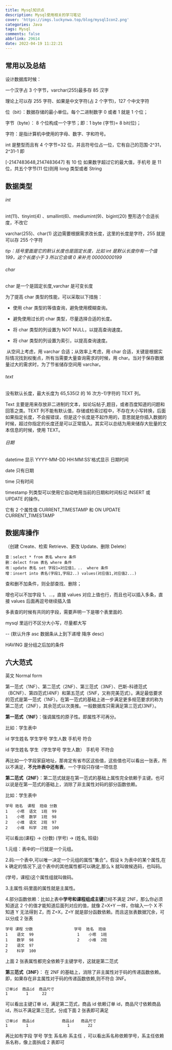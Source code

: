 ```yaml
---
title: Mysql知识点
description: Mysql使用相关的学习笔记
cover: 'https://imgs.luckynwa.top/blog/mysqlIcon2.png'
categories: Java
tags: Mysql
comments: false
abbrlink: 29614
date: 2022-04-19 11:22:21
---
```


## 常用以及总结

设计数据库时候：

一个汉字占 3 个字节，varchar(255)最多存 85 汉字

理论上可以存 255 字符、如果是中文字符(占 2 个字节)，127 个中文字符

位（bit）：数据存储的最小单位。每个二进制数字 0 或者 1 就是 1 个位；

字节（byte）： 8 个位构成一个字节；即：1 byte (字节)= 8 bit(位)；

字符：是指计算机中使用的字母、数字、字和符号。

int 是整型而且有 4 个字节=32 位，并且符号位占一位，它有自己的范围-2^31，2^31-1 即

[-2147483648,2147483647] 有 10 位 如果数字超过它的最大值，手机号 是 11 位，共五个字节(11 位)则用 long 类型或者 String

## 数据类型

###### int

int(11)、tinyint(4) 、smallint(6)、mediumint(9)、bigint(20) 整形选个合适长度，不改它

varchar(255)、char(1) 这边需要根据需求改长度，这里的长度是字符，255 就是可以存 255 个字符

_tip：括号里面是它的默认长度也是固定长度，比如 int 是默认长度你有一个值 199，这个长度小于 3 所以它会填 0 来补充 00000000199_

###### char

char 是一个是固定长度,varchar 是可变长度

为了提高 char 类型的性能，可以采取以下措施：

- 使用 char 类型的等值查询，避免使用模糊查询。

- 避免使用过长的 char 类型，尽量选择合适的长度。

- 将 char 类型的列设置为 NOT NULL，以提高查询速度。

- 将 char 类型的列设置为索引，以提高查询速度。

​ 从空间上考虑，用 varchar 合适；从效率上考虑，用 char 合适，关键是根据实际情况找到权衡点，所有当需要大量查询需求的时候，用 char。当对于保存数据量过大的需求时，为了节省储存空间用 varchar。

###### text

没有默认长度，最大长度为 65,535(2 的 16 次方–1)字符的 TEXT 列。

Text 主要是用来存放非二进制的文本，如论坛帖子,题目，或者百度知道的问题和回答之类。TEXT 列不能有默认值，存储或检索过程中，不存在大小写转换，后面如果指定长度，不会报错误，但是这个长度是不起作用的，意思就是你插入数据的时候，超过你指定的长度还是可以正常插入。其实可以总结为用来储存大批量的文本信息的时候，使用 TEXT。

###### 日期

datetime 显示 YYYY-MM-DD HH:MM:SS'格式显示 日期时间

date 只有日期

time 只有时间

timestamp 列类型可以使用它自动地用当前的日期和时间标记 INSERT 或 UPDATE 的操作。

它有 2 个属性值 CURRENT_TIMESTAMP 和 ON UPDATE CURRENT_TIMESTAMP

## 数据库操作

（创建 Create、检索 Retrieve、更改 Update、删除 Delete）

```
查：select * from 表名 where 条件
删：delect from 表名 where 条件
改：update 表名 set 字段1=对应值1，..  where 条件
增：insert into 表名(字段1,字段2..) values(对应值1,对应值2...)
```

查和删不加条件，则全部查找、删除；

增也可以不加字段 1、...，直接 values 对应上值也行，而且也可以插入多条，直接 values 后面再逗号继续插入值

多表查的时候有共同的字段，需要声明一下是哪个表里面的.

mysql 里运行不区分大小写，尽量都大写

-- (默认升序 asc 数据条从上到下递增 降序 desc)

HAVING 是分组之后加的条件

## 六大范式

英文 Normal form

第一范式（1NF）、第二范式（2NF）、第三范式（3NF）、巴斯-科德范式（BCNF）、第四范式(4NF）和第五范式（5NF，又称完美范式）。满足最低要求的范式是第一范式（1NF）。在第一范式的基础上进一步满足更多规范要求的称为第二范式（2NF），其余范式以次类推。一般数据库只需满足第三范式(3NF）。

**第一范式（1NF）**：强调属性的原子性。即属性不可再分。

比如：学生表中

id 学生姓名 学生学号 学生人数 手机号 符合

id 学生姓名 学生（学生学号 学生人数） 手机号 不符合

再比如一个字段家庭地址，那肯定有省市区这些值，这些值也可以看出一张表，所以不满足，**不允许表中还有表**，一个字段只存储一项信息

**第二范式（2NF）**：第二范式就是在第一范式的基础上属性完全依赖于主键。也可以说是在第一范式的基础上，消除了非主属性对码的部分函数依赖。

比如：学生表中

```
学号 姓名  课程  班级 分数
1    小嗯  语文  1班  99
1    小嗯  数学  1班  98
2    小维  语文  2班  97
2    小维  科学  2班  100
```

可以看出(课程) → (分数)
(学号) → (姓名, 班级)

1.元组：表中的一行就是一个元组。

2.码:一个表中,可以唯一决定一个元组的属性"集合"。假设 k 为表中的某个属性,在 k 确定的情况下,这个表中的其他属性都可以确定,那么 k 就叫做候选码，也叫码。

(学号，课程)这个属性组就叫做码。

3.主属性:码里面的属性就是主属性。

4.部分函数依赖：比如上表中**学号和课程组成主键**已经不满足 2NF，那么你必须知道这 2 个的值才能知道后面列对应的值，就像 Z=X+Y 一样，你输入一个 X 不知道 Y 无法得到 Z，而 Z=X，Z=Y 就是部分函数依赖。而且这张表数据冗余，可以分成 2 张表

```
学号 课程 分数                  学号  姓名  班级
1    语文  99                   1    小嗯  1班
1    数学  98                   2    小维  2班
2    语文  97
2    科学  100
```

上面 2 张表属性都完全依赖于主键学号，这就是第二范式

**第三范式（3NF）**： 在 2NF 的基础上，消除了非主属性对于码的传递函数依赖。即，如果存在非主属性对于码的传递函数依赖,则不符合 3NF。

```
订单id  商品id  商品尺寸
1        1      22
```

可以看出主键订单 id，满足第二范式，商品 id 依赖订单 id，商品尺寸依赖商品 id，所以不满足第三范式，分成下面 2 张表即可满足

```
订单id  商品id            商品id   商品尺寸
1        1                 1        22
```

再比如有字段 学号 学生 系名称 系主任 ，可以看出系名称依赖学号，系主任依赖系名称，像上面拆成 2 表即可
